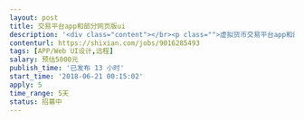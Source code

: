 ```yaml
---                
layout: post       
title: 交易平台app和部分网页版ui           
description: '<div class="content"></br><p class="">虚拟货币交易平台app和部分网页ui。要求熟悉本平台业务内容，有审美意识，有独创意识。能自主把本平台业务内容涵盖。精巧细致，美观大方。要求速度块、效率高。一周内能出结果。可以参考<a href="http://www.fcoin.com网页版。和www.ocx.com，的app，alcoin" rel="nofollow" target="_blank">www.fcoin.com网页版。和www.ocx.com，的app，alcoin</a> 的app，基本功能差不多。具备整合能力，把本平台内容有效整合。</br></p></br></div>'     
contenturl: https://shixian.com/jobs/9016285493      
tags: [APP/Web UI设计,远程]            
salary: 预估5000元          
publish_time: '已发布 13 小时'         
start_time: '2018-06-21 00:15:02'           
apply: 5                   
time_range: 5天              
status: 招募中                  
---                 
```

